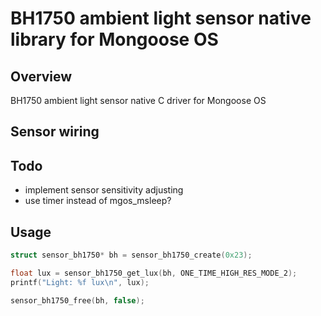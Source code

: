# BH1750 ambient light sensor native library for Mongoose OS

## Overview

BH1750 ambient light sensor native C driver for Mongoose OS

## Sensor wiring

## Todo
* implement sensor sensitivity adjusting
* use timer instead of mgos_msleep?

## Usage
```c
struct sensor_bh1750* bh = sensor_bh1750_create(0x23);

float lux = sensor_bh1750_get_lux(bh, ONE_TIME_HIGH_RES_MODE_2);
printf("Light: %f lux\n", lux);

sensor_bh1750_free(bh, false);
```